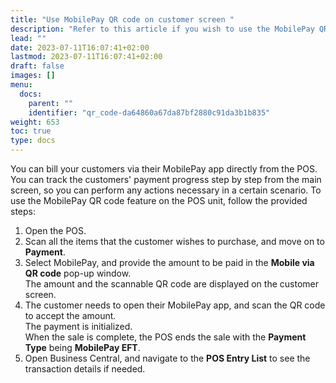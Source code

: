 ```yaml
---
title: "Use MobilePay QR code on customer screen "
description: "Refer to this article if you wish to use the MobilePay QR code feature on the POS unit."
lead: ""
date: 2023-07-11T16:07:41+02:00
lastmod: 2023-07-11T16:07:41+02:00
draft: false
images: []
menu:
  docs:
    parent: ""
    identifier: "qr_code-da64860a67da87bf2880c91da3b1b835"
weight: 653
toc: true
type: docs
---
```

You can bill your customers via their MobilePay app directly from the POS. You can track the customers' payment progress step by step from the main screen, so you can perform any actions necessary in a certain scenario. To use the MobilePay QR code feature on the POS unit, follow the provided steps:

1. Open the POS.
2. Scan all the items that the customer wishes to purchase, and move on to **Payment**.
3. Select MobilePay, and provide the amount to be paid in the **Mobile via QR code** pop-up window.      
   The amount and the scannable QR code are displayed on the customer screen.
4. The customer needs to open their MobilePay app, and scan the QR code to accept the amount.      
   The payment is initialized.      
   When the sale is complete, the POS ends the sale with the **Payment Type** being **MobilePay EFT**.
5. Open Business Central, and navigate to the **POS Entry List** to see the transaction details if needed. 